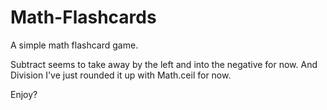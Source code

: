 # Math-Flashcards
A simple math flashcard game.

Subtract seems to take away by the left and into the negative for now.
And Division I've just rounded it up with Math.ceil for now.

Enjoy?
